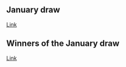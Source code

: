 ## January draw
[Link](https://x.com/lifeandcrypto_/status/1878904825066475827)
## Winners of the January draw
[Link](https://x.com/lifeandcrypto_/status/1885019117415014450)
